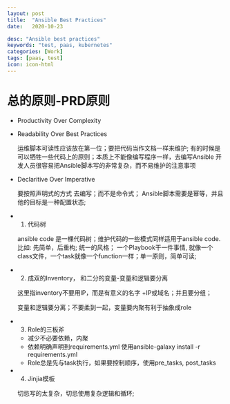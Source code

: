 ```yaml
---
layout: post
title:  "Ansible Best Practices"
date:   2020-10-23

desc: "Ansible best practices"
keywords: "test, paas, kubernetes"
categories: [Work]
tags: [paas, test]
icon: icon-html
---
```

 # 总的原则-PRD原则
* Productivity Over Complexity
        
* Readability Over Best Practices

    运维脚本可读性应该放在第一位；要把代码当作文档一样来维护; 有的时候是可以牺牲一些代码上的原则；本质上不能像编写程序一样，去编写Ansible 开发人员很容易把Ansible脚本写的非常复杂，而不易维护的注意事项
* Declaritive Over Imperative

    要按照声明式的方式 去编写；而不是命令式； Ansible脚本需要是幂等，并且他的目标是一种配置状态;

* 1. 代码树

    ansible code 是一棵代码树；维护代码的一些模式同样适用于ansible code. 比如: 先简单，后重构; 统一的风格；
    一个Playbook干一件事情, 就像一个class文件，一个task就像一个function一样；单一原则，简单可读;
* 2. 成双的Inventory， 和二分的变量-变量和逻辑要分离

    这里指inventory不要用IP，而是有意义的名字 +IP或域名；并且要分组；
    
    变量和逻辑要分离；不要柔到一起，变量要内聚有利于抽象成role

* 3. Role的三板斧
    * 减少不必要依赖，内聚
    * 依赖明确声明到requirements.yml 使用ansible-galaxy install -r requirements.yml
    * Role总是先与task执行，如果要控制顺序，使用pre_tasks, post_tasks

* 4. Jinjia模板 

    切忌写的太复杂，切忌使用复杂逻辑和循环;
